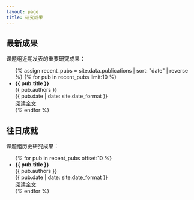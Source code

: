 ```yaml
---
layout: page
title: 研究成果
---
```


<section class="publications-section">
  <h2>最新成果</h2>
  <p>课题组近期发表的重要研究成果：</p>
  
  <ul class="publication-list">
    {% assign recent_pubs = site.data.publications | sort: "date" | reverse %}
    {% for pub in recent_pubs limit:10 %}
      <li class="publication-item {% if pub.highlight %}highlight{% endif %}">
        <strong>{{ pub.title }}</strong><br>
        <span class="authors">{{ pub.authors }}</span><br>
        <span class="pub-date">{{ pub.date | date: site.date_format }}</span><br>
        <a href="{{ pub.link }}" target="_blank">阅读全文</a>
      </li>
    {% endfor %}
  </ul>
</section>

<section class="publications-section">
  <h2>往日成就</h2>
  <p>课题组历史研究成果：</p>
  
  <ul class="publication-list">
    {% for pub in recent_pubs offset:10 %}
      <li class="publication-item">
        <strong>{{ pub.title }}</strong><br>
        <span class="authors">{{ pub.authors }}</span><br>
        <span class="pub-date">{{ pub.date | date: site.date_format }}</span><br>
        <a href="{{ pub.link }}" target="_blank">阅读全文</a>
      </li>
    {% endfor %}
  </ul>
</section>